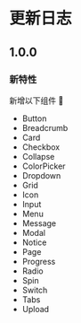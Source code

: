 # 更新日志
## 1.0.0
### 新特性

新增以下组件

- Button
- Breadcrumb
- Card
- Checkbox
- Collapse
- ColorPicker
- Dropdown
- Grid
- Icon
- Input
- Menu
- Message
- Modal
- Notice
- Page
- Progress
- Radio
- Spin
- Switch
- Tabs
- Upload

